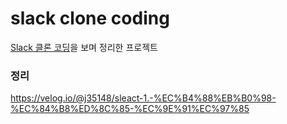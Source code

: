# slack clone coding

[Slack 클론 코딩](https://www.inflearn.com/course/%ED%81%B4%EB%A1%A0%EC%BD%94%EB%94%A9-%EC%8B%A4%EC%8B%9C%EA%B0%84%EC%B1%84%ED%8C%85)을 보며 정리한 프로젝트

### 정리
https://velog.io/@j35148/sleact-1.-%EC%B4%88%EB%B0%98-%EC%84%B8%ED%8C%85-%EC%9E%91%EC%97%85
